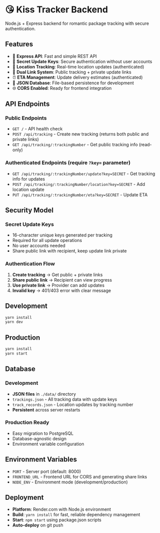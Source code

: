 # 😘 Kiss Tracker Backend

Node.js + Express backend for romantic package tracking with secure authentication.

## Features

- 🚀 **Express API**: Fast and simple REST API
- 🔐 **Secret Update Keys**: Secure authentication without user accounts
- 📍 **Location Tracking**: Real-time location updates (authenticated)
- 🔗 **Dual Link System**: Public tracking + private update links
- ⏰ **ETA Management**: Update delivery estimates (authenticated)
- 💾 **JSON Database**: File-based persistence for development
- 🌐 **CORS Enabled**: Ready for frontend integration

## API Endpoints

### Public Endpoints
- `GET /` - API health check
- `POST /api/tracking` - Create new tracking (returns both public and private links)
- `GET /api/tracking/:trackingNumber` - Get public tracking info (read-only)

### Authenticated Endpoints (require `?key=` parameter)
- `GET /api/tracking/:trackingNumber/update?key=SECRET` - Get tracking info for updates
- `POST /api/tracking/:trackingNumber/location?key=SECRET` - Add location update
- `PUT /api/tracking/:trackingNumber/eta?key=SECRET` - Update ETA

## Security Model

### Secret Update Keys
- 16-character unique keys generated per tracking
- Required for all update operations
- No user accounts needed
- Share public link with recipient, keep update link private

### Authentication Flow
1. **Create tracking** → Get public + private links
2. **Share public link** → Recipient can view progress
3. **Use private link** → Provider can add updates
4. **Invalid key** → 401/403 error with clear message

## Development

```bash
yarn install
yarn dev
```

## Production

```bash
yarn install
yarn start
```

## Database

### Development
- **JSON files** in `./data/` directory
- `trackings.json` - All tracking data with update keys
- `track_records.json` - Location updates by tracking number
- **Persistent** across server restarts

### Production Ready
- Easy migration to PostgreSQL
- Database-agnostic design
- Environment variable configuration

## Environment Variables

- `PORT` - Server port (default: 8000)
- `FRONTEND_URL` - Frontend URL for CORS and generating share links
- `NODE_ENV` - Environment mode (development/production)

## Deployment

- **Platform**: Render.com with Node.js environment
- **Build**: `yarn install` for fast, reliable dependency management
- **Start**: `npm start` using package.json scripts
- **Auto-deploy** on git push